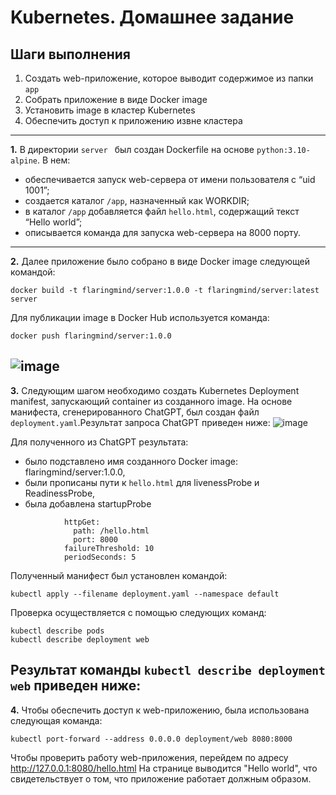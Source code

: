 # Kubernetes. Домашнее задание

## Шаги выполнения
1. Создать web-приложение, которое выводит содержимое из папки `app`
2. Собрать приложение в виде Docker image
3. Установить image в кластер Kubernetes
4. Обеспечить доступ к приложению извне кластера

---

**1.** В директории `server ` был создан Dockerfile на основе `python:3.10-alpine`. В нем:
- обеспечивается запуск web-сервера от имени пользователя с “uid 1001”;
- создается каталог `/app`, назначенный как WORKDIR;
- в каталог `/app` добавляется файл `hello.html`, содержащий текст “Hello world”;
- описывается команда для запуска web-сервера на 8000 порту.
---
**2.** Далее приложение было собрано в виде Docker image следующей командой:
```
docker build -t flaringmind/server:1.0.0 -t flaringmind/server:latest server
```
Для публикации image в Docker Hub используется команда:
```
docker push flaringmind/server:1.0.0
```

![image](https://github.com/flaringmind/practice-kubernetes/assets/134168160/6a26f11f-df26-4872-9426-5d310cf0f1d2)
---
**3.** Следующим шагом необходимо создать Kubernetes Deployment manifest, запускающий container из созданного image. На основе манифеста, сгенерированного ChatGPT, был создан файл `deployment.yaml`.Результат запроса ChatGPT приведен ниже:
![image](https://github.com/flaringmind/practice-kubernetes/assets/134168160/2cc59bf1-2ae1-4a8f-ba7d-653b36963a98)

Для полученного из ChatGPT результата:
- было подставлено имя созданного Docker image: flaringmind/server:1.0.0,
- были прописаны пути к `hello.html` для livenessProbe и ReadinessProbe,
- была добавлена startupProbe
```       startupProbe:
            httpGet:
              path: /hello.html
              port: 8000
            failureThreshold: 10
            periodSeconds: 5
 ```
Полученный манифест был установлен командой:
```
kubectl apply --filename deployment.yaml --namespace default
```
Проверка осуществляется с помощью следующих команд:
```
kubectl describe pods
kubectl describe deployment web
```
Результат команды `kubectl describe deployment web` приведен ниже:
---
**4.** Чтобы обеспечить доступ к web-приложению, была использована следующая команда:
```
kubectl port-forward --address 0.0.0.0 deployment/web 8080:8000
```
Чтобы проверить работу web-приложения, перейдем по адресу http://127.0.0.1:8080/hello.html
На странице выводится "Hello world", что свидетельствует о том, что приложение работает должным образом.
